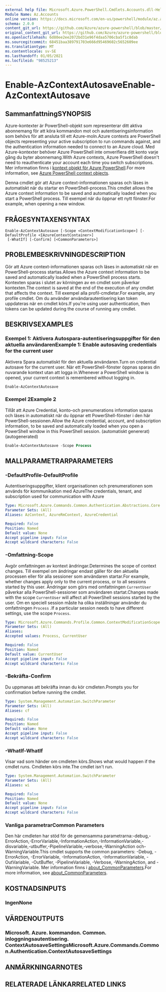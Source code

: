```yaml
---
external help file: Microsoft.Azure.PowerShell.Cmdlets.Accounts.dll-Help.xml
Module Name: Az.Accounts
online version: https://docs.microsoft.com/en-us/powershell/module/az.accounts/enable-azcontextautosave
schema: 2.0.0
content_git_url: https://github.com/Azure/azure-powershell/blob/master/src/Accounts/Accounts/help/Enable-AzContextAutosave.md
original_content_git_url: https://github.com/Azure/azure-powershell/blob/master/src/Accounts/Accounts/help/Enable-AzContextAutosave.md
ms.openlocfilehash: 6d80ee2ee2072bd31e96f4daa5706cba5f1c8dab
ms.sourcegitcommit: 68451baa389791703e666d95469602c5652609ee
ms.translationtype: MT
ms.contentlocale: sv-SE
ms.lasthandoff: 01/05/2021
ms.locfileid: "98525213"
---
```

# <span data-ttu-id="9958c-101">Enable-AzContextAutosave</span><span class="sxs-lookup"><span data-stu-id="9958c-101">Enable-AzContextAutosave</span></span>

## <span data-ttu-id="9958c-102">Sammanfattning</span><span class="sxs-lookup"><span data-stu-id="9958c-102">SYNOPSIS</span></span>
<span data-ttu-id="9958c-103">Azure-kontexter är PowerShell-objekt som representerar ditt aktiva abonnemang för att köra kommandon mot och autentiseringsinformation som behövs för att ansluta till ett Azure-moln.</span><span class="sxs-lookup"><span data-stu-id="9958c-103">Azure contexts are PowerShell objects representing your active subscription to run commands against, and the authentication information needed to connect to an Azure cloud.</span></span> <span data-ttu-id="9958c-104">Med Azure-kontexter behöver Azure PowerShell inte omverifiera ditt konto varje gång du byter abonnemang.</span><span class="sxs-lookup"><span data-stu-id="9958c-104">With Azure contexts, Azure PowerShell doesn't need to reauthenticate your account each time you switch subscriptions.</span></span> <span data-ttu-id="9958c-105">Mer information finns i [kontext objekt för Azure PowerShell](https://docs.microsoft.com/powershell/azure/context-persistence).</span><span class="sxs-lookup"><span data-stu-id="9958c-105">For more information, see [Azure PowerShell context objects](https://docs.microsoft.com/powershell/azure/context-persistence).</span></span>

<span data-ttu-id="9958c-106">Denna cmdlet gör att Azure context-informationen sparas och läses in automatiskt när du startar en PowerShell-process.</span><span class="sxs-lookup"><span data-stu-id="9958c-106">This cmdlet allows the Azure context information to be saved and automatically loaded when you start a PowerShell process.</span></span> <span data-ttu-id="9958c-107">Till exempel när du öppnar ett nytt fönster.</span><span class="sxs-lookup"><span data-stu-id="9958c-107">For example, when opening a new window.</span></span>

## <span data-ttu-id="9958c-108">FRÅGESYNTAXEN</span><span class="sxs-lookup"><span data-stu-id="9958c-108">SYNTAX</span></span>

```
Enable-AzContextAutosave [-Scope <ContextModificationScope>] [-DefaultProfile <IAzureContextContainer>]
 [-WhatIf] [-Confirm] [<CommonParameters>]
```

## <span data-ttu-id="9958c-109">PROBLEMBESKRIVNING</span><span class="sxs-lookup"><span data-stu-id="9958c-109">DESCRIPTION</span></span>

<span data-ttu-id="9958c-110">Gör att Azure context-informationen sparas och läses in automatiskt när en PowerShell-process startas.</span><span class="sxs-lookup"><span data-stu-id="9958c-110">Allows the Azure context information to be saved and automatically loaded when a PowerShell process starts.</span></span> <span data-ttu-id="9958c-111">Kontexten sparas i slutet av körningen av en cmdlet som påverkar kontexten.</span><span class="sxs-lookup"><span data-stu-id="9958c-111">The context is saved at the end of the execution of any cmdlet that affects the context.</span></span> <span data-ttu-id="9958c-112">Till exempel alla profil-cmdletar.</span><span class="sxs-lookup"><span data-stu-id="9958c-112">For example, any profile cmdlet.</span></span> <span data-ttu-id="9958c-113">Om du använder användarautentisering kan token uppdateras när en cmdlet körs.</span><span class="sxs-lookup"><span data-stu-id="9958c-113">If you're using user authentication, then tokens can be updated during the course of running any cmdlet.</span></span>

## <span data-ttu-id="9958c-114">BESKRIVS</span><span class="sxs-lookup"><span data-stu-id="9958c-114">EXAMPLES</span></span>

### <span data-ttu-id="9958c-115">Exempel 1: Aktivera Autospara-autentiseringsuppgifter för den aktuella användaren</span><span class="sxs-lookup"><span data-stu-id="9958c-115">Example 1: Enable autosaving credentials for the current user</span></span>

<span data-ttu-id="9958c-116">Aktivera Spara automatiskt för den aktuella användaren.</span><span class="sxs-lookup"><span data-stu-id="9958c-116">Turn on credential autosave for the current user.</span></span> <span data-ttu-id="9958c-117">När ett PowerShell-fönster öppnas sparas din nuvarande kontext utan att logga in.</span><span class="sxs-lookup"><span data-stu-id="9958c-117">Whenever a PowerShell window is opened, your current context is remembered without logging in.</span></span>

```powershell
Enable-AzContextAutosave
```

### <span data-ttu-id="9958c-118">Exempel 2</span><span class="sxs-lookup"><span data-stu-id="9958c-118">Example 2</span></span>

<span data-ttu-id="9958c-119">Tillåt att Azure Credential, konto-och prenumerations information sparas och läses in automatiskt när du öppnar ett PowerShell-fönster i den här PowerShell-sessionen.</span><span class="sxs-lookup"><span data-stu-id="9958c-119">Allow the Azure credential, account, and subscription information, to be saved and automatically loaded when you open a PowerShell window in this PowerShell session.</span></span> <span data-ttu-id="9958c-120">(automatiskt genererat)</span><span class="sxs-lookup"><span data-stu-id="9958c-120">(autogenerated)</span></span>

```powershell <!-- Aladdin Generated Example -->
Enable-AzContextAutosave -Scope Process
```

## <span data-ttu-id="9958c-121">MALLPARAMETRAR</span><span class="sxs-lookup"><span data-stu-id="9958c-121">PARAMETERS</span></span>

### <span data-ttu-id="9958c-122">-DefaultProfile</span><span class="sxs-lookup"><span data-stu-id="9958c-122">-DefaultProfile</span></span>

<span data-ttu-id="9958c-123">Autentiseringsuppgifter, klient organisationen och prenumerationen som används för kommunikation med Azure</span><span class="sxs-lookup"><span data-stu-id="9958c-123">The credentials, tenant, and subscription used for communication with Azure</span></span>

```yaml
Type: Microsoft.Azure.Commands.Common.Authentication.Abstractions.Core.IAzureContextContainer
Parameter Sets: (All)
Aliases: AzContext, AzureRmContext, AzureCredential

Required: False
Position: Named
Default value: None
Accept pipeline input: False
Accept wildcard characters: False
```

### <span data-ttu-id="9958c-124">-Omfattning</span><span class="sxs-lookup"><span data-stu-id="9958c-124">-Scope</span></span>

<span data-ttu-id="9958c-125">Avgör omfattningen av kontext ändringar.</span><span class="sxs-lookup"><span data-stu-id="9958c-125">Determines the scope of context changes.</span></span> <span data-ttu-id="9958c-126">Till exempel om ändringar endast gäller för den aktuella processen eller för alla sessioner som användaren startar.</span><span class="sxs-lookup"><span data-stu-id="9958c-126">For example, whether changes apply only to the current process, or to all sessions started by this user.</span></span> <span data-ttu-id="9958c-127">Ändringar som görs med omfattningen `CurrentUser` påverkar alla PowerShell-sessioner som användaren startat.</span><span class="sxs-lookup"><span data-stu-id="9958c-127">Changes made with the scope `CurrentUser` will affect all PowerShell sessions started by the user.</span></span> <span data-ttu-id="9958c-128">Om en speciell session måste ha olika inställningar använder du omfattningen `Process` .</span><span class="sxs-lookup"><span data-stu-id="9958c-128">If a particular session needs to have different settings, use the scope `Process`.</span></span>

```yaml
Type: Microsoft.Azure.Commands.Profile.Common.ContextModificationScope
Parameter Sets: (All)
Aliases:
Accepted values: Process, CurrentUser

Required: False
Position: Named
Default value: CurrentUser
Accept pipeline input: False
Accept wildcard characters: False
```

### <span data-ttu-id="9958c-129">-Bekräfta</span><span class="sxs-lookup"><span data-stu-id="9958c-129">-Confirm</span></span>

<span data-ttu-id="9958c-130">Du uppmanas att bekräfta innan du kör cmdleten.</span><span class="sxs-lookup"><span data-stu-id="9958c-130">Prompts you for confirmation before running the cmdlet.</span></span>

```yaml
Type: System.Management.Automation.SwitchParameter
Parameter Sets: (All)
Aliases: cf

Required: False
Position: Named
Default value: None
Accept pipeline input: False
Accept wildcard characters: False
```

### <span data-ttu-id="9958c-131">-WhatIf</span><span class="sxs-lookup"><span data-stu-id="9958c-131">-WhatIf</span></span>

<span data-ttu-id="9958c-132">Visar vad som händer om cmdleten körs.</span><span class="sxs-lookup"><span data-stu-id="9958c-132">Shows what would happen if the cmdlet runs.</span></span>
<span data-ttu-id="9958c-133">Cmdleten körs inte.</span><span class="sxs-lookup"><span data-stu-id="9958c-133">The cmdlet isn't run.</span></span>

```yaml
Type: System.Management.Automation.SwitchParameter
Parameter Sets: (All)
Aliases: wi

Required: False
Position: Named
Default value: None
Accept pipeline input: False
Accept wildcard characters: False
```

### <span data-ttu-id="9958c-134">Vanliga parametrar</span><span class="sxs-lookup"><span data-stu-id="9958c-134">Common Parameters</span></span>

<span data-ttu-id="9958c-135">Den här cmdleten har stöd för de gemensamma parametrarna:-debug,-ErrorAction,-ErrorVariable,-InformationAction,-InformationVariable,-disvariable,-utbuffer,-PipelineVariable,-verbose,-WarningAction och-WarningVariable.</span><span class="sxs-lookup"><span data-stu-id="9958c-135">This cmdlet supports the common parameters: -Debug, -ErrorAction, -ErrorVariable, -InformationAction, -InformationVariable, -OutVariable, -OutBuffer, -PipelineVariable, -Verbose, -WarningAction, and -WarningVariable.</span></span> <span data-ttu-id="9958c-136">Mer information finns i [about_CommonParameters](http://go.microsoft.com/fwlink/?LinkID=113216).</span><span class="sxs-lookup"><span data-stu-id="9958c-136">For more information, see [about_CommonParameters](http://go.microsoft.com/fwlink/?LinkID=113216).</span></span>

## <span data-ttu-id="9958c-137">KOSTNADS</span><span class="sxs-lookup"><span data-stu-id="9958c-137">INPUTS</span></span>

### <span data-ttu-id="9958c-138">Ingen</span><span class="sxs-lookup"><span data-stu-id="9958c-138">None</span></span>

## <span data-ttu-id="9958c-139">VÄRDEN</span><span class="sxs-lookup"><span data-stu-id="9958c-139">OUTPUTS</span></span>

### <span data-ttu-id="9958c-140">Microsoft. Azure. kommandon. Common. inloggningsautentisering. ContextAutosaveSettings</span><span class="sxs-lookup"><span data-stu-id="9958c-140">Microsoft.Azure.Commands.Common.Authentication.ContextAutosaveSettings</span></span>

## <span data-ttu-id="9958c-141">ANMÄRKNINGAR</span><span class="sxs-lookup"><span data-stu-id="9958c-141">NOTES</span></span>

## <span data-ttu-id="9958c-142">RELATERADE LÄNKAR</span><span class="sxs-lookup"><span data-stu-id="9958c-142">RELATED LINKS</span></span>
